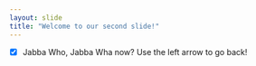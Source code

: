 ```yaml
---
layout: slide
title: "Welcome to our second slide!"
---
```

- [X] Jabba Who, Jabba Wha now?
Use the left arrow to go back!
